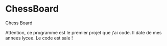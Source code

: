 ChessBoard
==========

Chess Board

Attention, ce programme est le premier projet que j'ai code.
Il date de mes annees lycee.
Le code est sale !